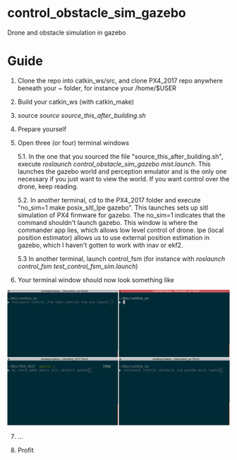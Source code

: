 # control_obstacle_sim_gazebo
Drone and obstacle simulation in gazebo

# Guide
1) Clone the repo into catkin_ws/src, and clone PX4_2017 repo anywhere beneath your ~ folder, for instance your /home/$USER
2) Build your catkin_ws (with catkin_make)
3) source _source source_this_after_building.sh_
4) Prepare yourself
5) Open three (or four) terminal windows

    5.1. In the one that you sourced the file "source\_this\_after\_building.sh", execute _roslaunch control\_obstacle\_sim\_gazebo mist.launch_. This launches the gazebo world and perception emulator and is the only one necessary if you just want to view the world. If you want control over the drone, keep reading. 
    
    5.2. In another terminal, cd to the PX4\_2017 folder and execute "no\_sim=1 make posix\_sitl\_lpe gazebo". This launches sets up sitl simulation of PX4 firmware for gazebo. The no\_sim=1 indicates that the command shouldn't launch gazebo. This window is where the commander app lies, which allows low level control of drone. lpe (local position estimator) allows us to use external position estimation in gazebo, which I haven't gotten to work with inav or ekf2. 
    
    5.3 In another terminal, launch control\_fsm (for instance with _roslaunch control\_fsm test\_control\_fsm\_sim.launch_)
6) Your terminal window should now look something like

![](tutorial.png)

7) ...

8) Profit



